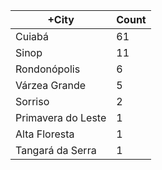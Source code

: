 |+City | Count |
|------------ | -----------|
| Cuiabá | 61 |
| Sinop | 11 |
| Rondonópolis | 6 |
| Várzea Grande | 5 |
| Sorriso | 2 |
| Primavera do Leste | 1 |
| Alta Floresta | 1 |
| Tangará da Serra | 1 |

